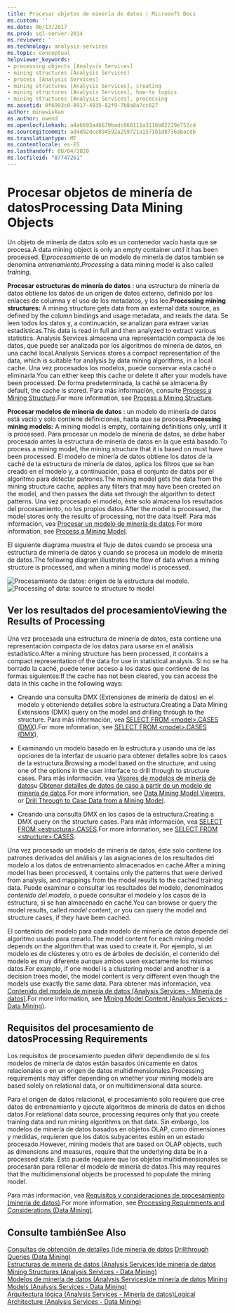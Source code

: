 ```yaml
---
title: Procesar objetos de minería de datos | Microsoft Docs
ms.custom: ''
ms.date: 06/13/2017
ms.prod: sql-server-2014
ms.reviewer: ''
ms.technology: analysis-services
ms.topic: conceptual
helpviewer_keywords:
- processing objects [Analysis Services]
- mining structures [Analysis Services]
- process [Analysis Services]
- mining structures [Analysis Services], creating
- mining structures [Analysis Services], how-to topics
- mining structures [Analysis Services], processing
ms.assetid: 0f6993c0-0917-4935-82f9-7b8a8a7cc627
author: minewiskan
ms.author: owend
ms.openlocfilehash: a4a6693a46679badc068111a311bb82219e752cd
ms.sourcegitcommit: ad4d92dce894592a259721a1571b1d8736abacdb
ms.translationtype: MT
ms.contentlocale: es-ES
ms.lasthandoff: 08/04/2020
ms.locfileid: "87747261"
---
```

# <a name="processing-data-mining-objects"></a><span data-ttu-id="fece8-102">Procesar objetos de minería de datos</span><span class="sxs-lookup"><span data-stu-id="fece8-102">Processing Data Mining Objects</span></span>
  <span data-ttu-id="fece8-103">Un objeto de minería de datos solo es un contenedor vacío hasta que se procesa.</span><span class="sxs-lookup"><span data-stu-id="fece8-103">A data mining object is only an empty container until it has been processed.</span></span> <span data-ttu-id="fece8-104">El*procesamiento* de un modelo de minería de datos también se denomina *entrenamiento*.</span><span class="sxs-lookup"><span data-stu-id="fece8-104">*Processing* a data mining model is also called *training*.</span></span>  
  
 <span data-ttu-id="fece8-105">**Procesar estructuras de minería de datos** : una estructura de minería de datos obtiene los datos de un origen de datos externo, definido por los enlaces de columna y el uso de los metadatos, y los lee.</span><span class="sxs-lookup"><span data-stu-id="fece8-105">**Processing mining structures:** A mining structure gets data from an external data source, as defined by the column bindings and usage metadata, and reads the data.</span></span> <span data-ttu-id="fece8-106">Se leen todos los datos y, a continuación, se analizan para extraer varias estadísticas.</span><span class="sxs-lookup"><span data-stu-id="fece8-106">This data is read in full and then analyzed to extract various statistics.</span></span> <span data-ttu-id="fece8-107">Analysis Services almacena una representación compacta de los datos, que puede ser analizada por los algoritmos de minería de datos, en una caché local.</span><span class="sxs-lookup"><span data-stu-id="fece8-107">Analysis Services stores a compact representation of the data, which is suitable for analysis by data mining algorithms, in a local cache.</span></span> <span data-ttu-id="fece8-108">Una vez procesados los modelos, puede conservar esta caché o eliminarla.</span><span class="sxs-lookup"><span data-stu-id="fece8-108">You can either keep this cache or delete it after your models have been processed.</span></span> <span data-ttu-id="fece8-109">De forma predeterminada, la caché se almacena.</span><span class="sxs-lookup"><span data-stu-id="fece8-109">By default, the cache is stored.</span></span> <span data-ttu-id="fece8-110">Para más información, consulte [Process a Mining Structure](process-a-mining-structure.md).</span><span class="sxs-lookup"><span data-stu-id="fece8-110">For more information, see [Process a Mining Structure](process-a-mining-structure.md).</span></span>  
  
 <span data-ttu-id="fece8-111">**Procesar modelos de minería de datos** : un modelo de minería de datos está vacío y solo contiene definiciones, hasta que se procesa.</span><span class="sxs-lookup"><span data-stu-id="fece8-111">**Processing mining models:** A mining model is empty, containing definitions only, until it is processed.</span></span> <span data-ttu-id="fece8-112">Para procesar un modelo de minería de datos, se debe haber procesado antes la estructura de minería de datos en la que está basado.</span><span class="sxs-lookup"><span data-stu-id="fece8-112">To process a mining model, the mining structure that it is based on must have been processed.</span></span> <span data-ttu-id="fece8-113">El modelo de minería de datos obtiene los datos de la caché de la estructura de minería de datos, aplica los filtros que se han creado en el modelo y, a continuación, pasa el conjunto de datos por el algoritmo para detectar patrones.</span><span class="sxs-lookup"><span data-stu-id="fece8-113">The mining model gets the data from the mining structure cache, applies any filters that may have been created on the model, and then passes the data set through the algorithm to detect patterns.</span></span> <span data-ttu-id="fece8-114">Una vez procesado el modelo, éste solo almacena los resultados del procesamiento, no los propios datos.</span><span class="sxs-lookup"><span data-stu-id="fece8-114">After the model is processed, the model stores only the results of processing, not the data itself.</span></span> <span data-ttu-id="fece8-115">Para más información, vea [Procesar un modelo de minería de datos](process-a-mining-model.md).</span><span class="sxs-lookup"><span data-stu-id="fece8-115">For more information, see [Process a Mining Model](process-a-mining-model.md).</span></span>  
  
 <span data-ttu-id="fece8-116">El siguiente diagrama muestra el flujo de datos cuando se procesa una estructura de minería de datos y cuando se procesa un modelo de minería de datos.</span><span class="sxs-lookup"><span data-stu-id="fece8-116">The following diagram illustrates the flow of data when a mining structure is processed, and when a mining model is processed.</span></span>  
  
 <span data-ttu-id="fece8-117">![Procesamiento de datos: origen de la estructura del modelo.](../media/dmcon-modelarch.gif "Procesamiento de datos: origen de la estructura del modelo.")</span><span class="sxs-lookup"><span data-stu-id="fece8-117">![Processing of data: source to structure to model](../media/dmcon-modelarch.gif "Processing of data: source to structure to model")</span></span>  
  
## <a name="viewing-the-results-of-processing"></a><span data-ttu-id="fece8-118">Ver los resultados del procesamiento</span><span class="sxs-lookup"><span data-stu-id="fece8-118">Viewing the Results of Processing</span></span>  
 <span data-ttu-id="fece8-119">Una vez procesada una estructura de minería de datos, esta contiene una representación compacta de los datos para usarse en el análisis estadístico.</span><span class="sxs-lookup"><span data-stu-id="fece8-119">After a mining structure has been processed, it contains a compact representation of the data for use in statistical analysis.</span></span> <span data-ttu-id="fece8-120">Si no se ha borrado la caché, puede tener acceso a los datos que contiene de las formas siguientes:</span><span class="sxs-lookup"><span data-stu-id="fece8-120">If the cache has not been cleared, you can access the data in this cache in the following ways:</span></span>  
  
-   <span data-ttu-id="fece8-121">Creando una consulta DMX (Extensiones de minería de datos) en el modelo y obteniendo detalles sobre la estructura.</span><span class="sxs-lookup"><span data-stu-id="fece8-121">Creating a Data Mining Extensions (DMX) query on the model and drilling through to the structure.</span></span> <span data-ttu-id="fece8-122">Para más información, vea [SELECT FROM &#60;model&#62;.CASES &#40;DMX&#41;](/sql/dmx/select-from-model-content-dmx).</span><span class="sxs-lookup"><span data-stu-id="fece8-122">For more information, see [SELECT FROM &#60;model&#62;.CASES &#40;DMX&#41;](/sql/dmx/select-from-model-content-dmx).</span></span>  
  
-   <span data-ttu-id="fece8-123">Examinando un modelo basado en la estructura y usando una de las opciones de la interfaz de usuario para obtener detalles sobre los casos de la estructura.</span><span class="sxs-lookup"><span data-stu-id="fece8-123">Browsing a model based on the structure, and using one of the options in the user interface to drill through to structure cases.</span></span> <span data-ttu-id="fece8-124">Para más información, vea [Visores de modelos de minería de datos](data-mining-model-viewers.md)u [Obtener detalles de datos de caso a partir de un modelo de minería de datos](drill-through-to-case-data-from-a-mining-model.md).</span><span class="sxs-lookup"><span data-stu-id="fece8-124">For more information, see [Data Mining Model Viewers](data-mining-model-viewers.md), or [Drill Through to Case Data from a Mining Model](drill-through-to-case-data-from-a-mining-model.md).</span></span>  
  
-   <span data-ttu-id="fece8-125">Creando una consulta DMX en los casos de la estructura.</span><span class="sxs-lookup"><span data-stu-id="fece8-125">Creating a DMX query on the structure cases.</span></span> <span data-ttu-id="fece8-126">Para más información, vea [SELECT FROM &#60;estructura&#62;.CASES](/sql/dmx/select-from-structure-cases).</span><span class="sxs-lookup"><span data-stu-id="fece8-126">For more information, see [SELECT FROM &#60;structure&#62;.CASES](/sql/dmx/select-from-structure-cases).</span></span>  
  
 <span data-ttu-id="fece8-127">Una vez procesado un modelo de minería de datos, éste solo contiene los patrones derivados del análisis y las asignaciones de los resultados del modelo a los datos de entrenamiento almacenados en caché.</span><span class="sxs-lookup"><span data-stu-id="fece8-127">After a mining model has been processed, it contains only the patterns that were derived from analysis, and mappings from the model results to the cached training data.</span></span> <span data-ttu-id="fece8-128">Puede examinar o consultar los resultados del modelo, denominados *contenido del modelo*, o puede consultar el modelo y los casos de la estructura, si se han almacenado en caché.</span><span class="sxs-lookup"><span data-stu-id="fece8-128">You can browse or query the model results, called *model content*, or you can query the model and structure cases, if they have been cached.</span></span>  
  
 <span data-ttu-id="fece8-129">El contenido del modelo para cada modelo de minería de datos depende del algoritmo usado para crearlo.</span><span class="sxs-lookup"><span data-stu-id="fece8-129">The model content for each mining model depends on the algorithm that was used to create it.</span></span> <span data-ttu-id="fece8-130">Por ejemplo, si un modelo es de clústeres y otro es de árboles de decisión, el contenido del modelo es muy diferente aunque ambos usen exactamente los mismos datos.</span><span class="sxs-lookup"><span data-stu-id="fece8-130">For example, if one model is a clustering model and another is a decision trees model, the model content is very different even though the models use exactly the same data.</span></span> <span data-ttu-id="fece8-131">Para obtener más información, vea [Contenido del modelo de minería de datos &#40;Analysis Services - Minería de datos&#41;](mining-model-content-analysis-services-data-mining.md).</span><span class="sxs-lookup"><span data-stu-id="fece8-131">For more information, see [Mining Model Content &#40;Analysis Services - Data Mining&#41;](mining-model-content-analysis-services-data-mining.md).</span></span>  
  
## <a name="processing-requirements"></a><span data-ttu-id="fece8-132">Requisitos del procesamiento de datos</span><span class="sxs-lookup"><span data-stu-id="fece8-132">Processing Requirements</span></span>  
 <span data-ttu-id="fece8-133">Los requisitos de procesamiento pueden diferir dependiendo de si los modelos de minería de datos están basados únicamente en datos relacionales o en un origen de datos multidimensionales.</span><span class="sxs-lookup"><span data-stu-id="fece8-133">Processing requirements may differ depending on whether your mining models are based solely on relational data, or on multidimensional data source.</span></span>  
  
 <span data-ttu-id="fece8-134">Para el origen de datos relacional, el procesamiento solo requiere que cree datos de entrenamiento y ejecute algoritmos de minería de datos en dichos datos.</span><span class="sxs-lookup"><span data-stu-id="fece8-134">For relational data source, processing requires only that you create training data and run mining algorithms on that data.</span></span> <span data-ttu-id="fece8-135">Sin embargo, los modelos de minería de datos basados en objetos OLAP, como dimensiones y medidas, requieren que los datos subyacentes estén en un estado procesado.</span><span class="sxs-lookup"><span data-stu-id="fece8-135">However, mining models that are based on OLAP objects, such as dimensions and measures, require that the underlying data be in a processed state.</span></span> <span data-ttu-id="fece8-136">Esto puede requiere que los objetos multidimensionales se procesarán para rellenar el modelo de minería de datos.</span><span class="sxs-lookup"><span data-stu-id="fece8-136">This may requires that the multidimensional objects be processed to populate the mining model.</span></span>  
  
 <span data-ttu-id="fece8-137">Para más información, vea [Requisitos y consideraciones de procesamiento &#40;minería de datos&#41;](processing-requirements-and-considerations-data-mining.md).</span><span class="sxs-lookup"><span data-stu-id="fece8-137">For more information, see [Processing Requirements and Considerations &#40;Data Mining&#41;](processing-requirements-and-considerations-data-mining.md).</span></span>  
  
## <a name="see-also"></a><span data-ttu-id="fece8-138">Consulte también</span><span class="sxs-lookup"><span data-stu-id="fece8-138">See Also</span></span>  
 <span data-ttu-id="fece8-139">[Consultas de obtención de detalles &#40;&#41;de minería de datos](drillthrough-queries-data-mining.md) </span><span class="sxs-lookup"><span data-stu-id="fece8-139">[Drillthrough Queries &#40;Data Mining&#41;](drillthrough-queries-data-mining.md) </span></span>  
 <span data-ttu-id="fece8-140">[Estructuras de minería de datos &#40;Analysis Services:&#41;de minería de datos](mining-structures-analysis-services-data-mining.md) </span><span class="sxs-lookup"><span data-stu-id="fece8-140">[Mining Structures &#40;Analysis Services - Data Mining&#41;](mining-structures-analysis-services-data-mining.md) </span></span>  
 <span data-ttu-id="fece8-141">[Modelos de minería de datos &#40;Analysis Services&#41;de minería de datos](mining-models-analysis-services-data-mining.md) </span><span class="sxs-lookup"><span data-stu-id="fece8-141">[Mining Models &#40;Analysis Services - Data Mining&#41;](mining-models-analysis-services-data-mining.md) </span></span>  
 [<span data-ttu-id="fece8-142">Arquitectura lógica &#40;Analysis Services - Minería de datos&#41;</span><span class="sxs-lookup"><span data-stu-id="fece8-142">Logical Architecture &#40;Analysis Services - Data Mining&#41;</span></span>](logical-architecture-analysis-services-data-mining.md)  
  
  
